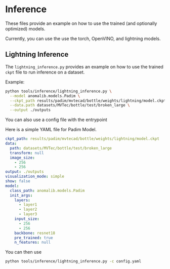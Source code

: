 # Inference

These files provide an example on how to use the trained (and optionally optimized) models.

Currently, you can use the use the torch, OpenVINO, and lightning models.

## Lightning Inference

The `lightning_inference.py` provides an example on how to use the trained `ckpt` file to run inference on a dataset.

Example:

```bash
python tools/inference/lightning_inference.py \
  --model anomalib.models.Padim \
  --ckpt_path results/padim/mvtecad/bottle/weights/lightning/model.ckpt \
  --data.path datasets/MVTec/bottle/test/broken_large \
  --output ./outputs
```

You can also use a config file with the entrypoint

Here is a simple YAML file for Padim Model.

```yaml
ckpt_path: results/padim/mvtecad/bottle/weights/lightning/model.ckpt
data:
  path: datasets/MVTec/bottle/test/broken_large
  transform: null
  image_size:
    - 256
    - 256
output: ./outputs
visualization_mode: simple
show: false
model:
  class_path: anomalib.models.Padim
  init_args:
    layers:
      - layer1
      - layer2
      - layer3
    input_size:
      - 256
      - 256
    backbone: resnet18
    pre_trained: true
    n_features: null
```

You can then use

```bash
python tools/inference/lightning_inference.py -c config.yaml
```
